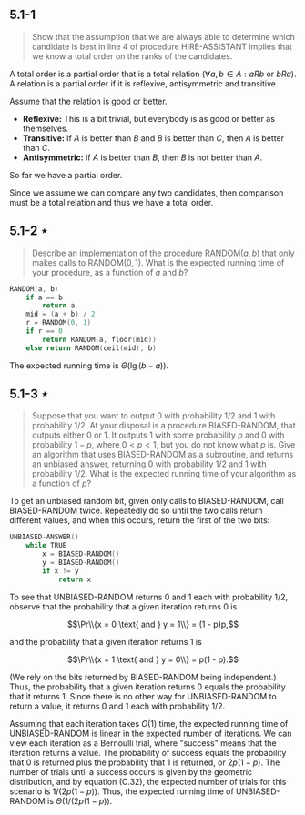 ## 5.1-1

> Show that the assumption that we are always able to determine which candidate is best in line 4 of procedure $\text{HIRE-ASSISTANT}$ implies that we know a total order on the ranks of the candidates.

A total order is a partial order that is a total relation $(\forall a, b \in A:aRb \text{ or } bRa)$. 
A relation is a partial order if it is reflexive, antisymmetric and transitive.

Assume that the relation is good or better.

- **Reflexive:** This is a bit trivial, but everybody is as good or better as themselves.
- **Transitive:** If $A$ is better than $B$ and $B$ is better than $C$, then $A$ is better than $C$.
- **Antisymmetric:** If $A$ is better than $B$, then $B$ is not better than $A$.

So far we have a partial order.

Since we assume we can compare any two candidates, then comparison must be a total relation and thus we have a total order.

## 5.1-2 $\star$

> Describe an implementation of the procedure $\text{RANDOM}(a, b)$ that only makes calls to $\text{RANDOM}(0, 1)$. What is the expected running time of your procedure, as a function of $a$ and $b$?

```cpp
RANDOM(a, b)
    if a == b
        return a
    mid = (a + b) / 2
    r = RANDOM(0, 1)
    if r == 0
        return RANDOM(a, floor(mid))
    else return RANDOM(ceil(mid), b)
```

The expected running time is $\Theta(\lg(b - a))$.

## 5.1-3 $\star$

> Suppose that you want to output $0$ with probability $1 / 2$ and $1$ with probability $1 / 2$. At your disposal is a procedure $\text{BIASED-RANDOM}$, that outputs either $0$ or $1$. It outputs $1$ with some probability $p$ and $0$ with probability $1 - p$, where $0 < p < 1$, but you do not know what $p$ is. Give an algorithm that uses $\text{BIASED-RANDOM}$ as a subroutine, and returns an unbiased answer, returning $0$ with probability $1 / 2$ and $1$ with probability $1 / 2$. What is the expected running time of your algorithm as a function of $p$?

To get an unbiased random bit, given only calls to $\text{BIASED-RANDOM}$, call $\text{BIASED-RANDOM}$ twice. Repeatedly do so until the two calls return different values, and when this occurs, return the first of the two bits:

```cpp
UNBIASED-ANSWER()
    while TRUE
        x = BIASED-RANDOM()
        y = BIASED-RANDOM()
        if x != y
            return x 
```

To see that $\text{UNBIASED-RANDOM}$ returns $0$ and $1$ each with probability $1 / 2$, observe that the probability that a given iteration returns $0$ is

$$\Pr\\{x = 0 \text{ and } y = 1\\} = (1 - p)p,$$

and the probability that a given iteration returns $1$ is

$$\Pr\\{x = 1 \text{ and } y = 0\\} = p(1 - p).$$

(We rely on the bits returned by $\text{BIASED-RANDOM}$ being independent.) Thus, the probability that a given iteration returns $0$ equals the probability that it returns $1$. Since there is no other way for $\text{UNBIASED-RANDOM}$ to return a value, it returns $0$ and $1$ each with probability $1 / 2$.

Assuming that each iteration takes $O(1)$ time, the expected running time of $\text{UNBIASED-RANDOM}$ is linear in the expected number of iterations. We can view each iteration as a Bernoulli trial, where "success" means that the iteration returns a value. The probability of success equals the probability that $0$ is returned plus the probability that $1$ is returned, or $2p(1 - p)$. The number of trials until a success occurs is given by the geometric distribution, and by equation $\text{(C.32)}$, the expected number of trials for this scenario is $1 / (2p(1 - p))$. Thus, the expected running time of $\text{UNBIASED-RANDOM}$ is $\Theta(1 / (2p(1 - p))$.
